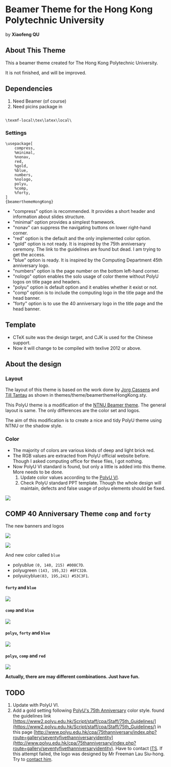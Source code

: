 Beamer Theme for the Hong Kong Polytechnic University
=====================================================

by **Xiaofeng QU**

## About This Theme

This a beamer theme created for The Hong Kong Polytechnic University.

It is not finished, and will be improved.

## Dependencies

1. Need Beamer (of course)
2. Need picins package in


```{#picins .c}

\texmf-local\tex\latex\local\

```



### Settings

```{#theme .tex}
\usepackage[
    compress,
    %minimal,
    %nonav,
    red,
    %gold,
    %blue,
    numbers,
    %nologo,
    polyu,
    %comp,
    %forty,
]
{beamerthemeHongKong}
```

+ "compress" option is recommended. It provides a short header and information about slides structure.
+ "minimal" option provides a simplest framework.
+ "nonav" can suppress the navigating buttons on lower right-hand corner.
+ "red" option is the default and the only implemented color option.
+ "gold" option is not ready. It is inspired by the 75th anniversary ceremony. The link to the guidelines are found but dead. I am trying to get the access.
+ "blue" option is ready. It is inspired by the Computing Department 45th anniversary logo.
+ "numbers" option is the page number on the bottom left-hand corner.
+ "nologo" option enables the solo usage of color theme without PolyU logos on title page and headers.
+ "polyu" option is default option and it enables whether it exist or not.
+ "comp" option is to include the computing logo in the title page and the head banner.
+ "forty" option is to use the 40 anniversary logo in the title page and the head banner.


## Template

+ CTeX suite was the design target, and CJK is used for the Chinese support.
+ Now it will change to be compiled with texlive 2012 or above.

## About the design

### Layout

The layout of this theme is based on the work done by [Jorg Cassens](http://cassens.org/) and [Till Tantau](http://www.tcs.uni-luebeck.de/mitarbeiter/tantau/) as shown in themes/theme/beamerthemeHongKong.sty.

This PolyU theme is a modification of the [NTNU Beamer theme](http://story.idi.ntnu.no/~cassens/blog/archives/39-A-Beamer-theme-for-NTNU.html). The general layout is same. The only differences are the color set and logos.

The aim of this modification is to create a nice and tidy PolyU theme using NTNU or the shadow style.

### Color

+ The majority of colors are various kinds of deep and light brick red.
+ The RGB values are extracted from PolyU official website before. Though I asked computing office for these files, I got nothing.
+ Now PolyU VI standard is found, but only a little is added into this theme. More needs to be done.
  1. Update color values according to the [PolyU VI](http://www.polyu.edu.hk/cpa/polyu/index.php?option=com_content&view=article&id=156&Itemid=48).
  2. Check PolyU standard PPT template. Though the whole design will maintain, defects and false usage of polyu elements should be fixed.

![](http://i.imgur.com/CaIGS0D.png)

## COMP 40 Anniversary Theme `comp` and `forty`

The new banners and logos

![](http://i.imgur.com/3t7doME.jpg)

![](http://i.imgur.com/A8Dczrk.jpg)

And new color called `blue`

+ polyublue `(0, 140, 215) #008C7D`.
+ polyugreen `(143, 195,32) #8FC320`.
+ polyuicyblue`(83, 195,241) #53C3F1`.

#### `forty` and `blue` ####

![](http://i.imgur.com/mXdpisa.png)

#### `comp` and `blue` ####

![](http://i.imgur.com/gs2VH5A.png)

#### `polyu`, `forty` and `blue` ####

![](http://i.imgur.com/crOlltJ.png)

#### `polyu`, `comp` and `red` ####

![](http://i.imgur.com/gMEJTNi.png)

**Actually, there are may different combinations. Just have fun.**

## TODO

1. Update with PolyU VI.
2. Add a gold setting following [PolyU's 75th Anniversary](http://75.polyu.hk/) color style. found the guidelines link [https://www2.polyu.edu.hk/Script/staff/cpa/Staff/75th_Guidelines/](https://www2.polyu.edu.hk/Script/staff/cpa/Staff/75th_Guidelines/) in this page [http://www.polyu.edu.hk/cpa/75thanniversary/index.php?route=gallery/seventyfivethanniversaryidentity](http://www.polyu.edu.hk/cpa/75thanniversary/index.php?route=gallery/seventyfivethanniversaryidentity). Have to contact [ITS](http://www.polyu.edu.hk/~its/aboutits/aboutits_04.html). If this attempt failed, the logo was designed by Mr Freeman Lau Siu-hong. Try to [contact him](http://www.freemanlau.com/en/index.html).